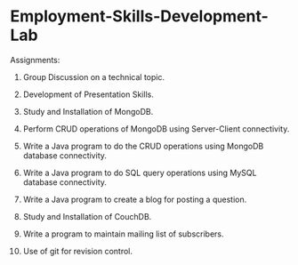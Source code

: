 # Employment-Skills-Development-Lab

Assignments:

1. Group Discussion on a technical topic.

2. Development of Presentation Skills.

3. Study and Installation of MongoDB.

4. Perform CRUD operations of MongoDB using Server-Client connectivity.

5. Write a Java program to do the CRUD operations using MongoDB database connectivity.

6. Write a Java program to do SQL query operations using MySQL database connectivity.

7. Write a Java program to create a blog for posting a question.

8. Study and Installation of CouchDB.

9. Write a program to maintain mailing list of subscribers.

10. Use of git for revision control.
